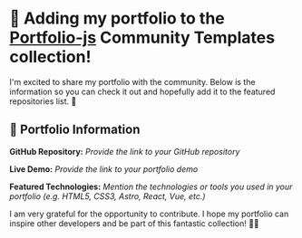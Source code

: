 # 🚀 Adding my portfolio to the [Portfolio-js][portfolio-js] Community Templates collection!

I'm excited to share my portfolio with the community. Below is the information so you can check it out and hopefully add it to the featured repositories list. 🌟

## 🦄 Portfolio Information

**GitHub Repository:**
_Provide the link to your GitHub repository_

**Live Demo:**
_Provide the link to your portfolio demo_

**Featured Technologies:**
_Mention the technologies or tools you used in your portfolio (e.g. HTML5, CSS3, Astro, React, Vue, etc.)_

I am very grateful for the opportunity to contribute. I hope my portfolio can inspire other developers and be part of this fantastic collection! 🦄✨

[portfolio-js]: https://github.com/bossbaby-baymax/Portfolio-js